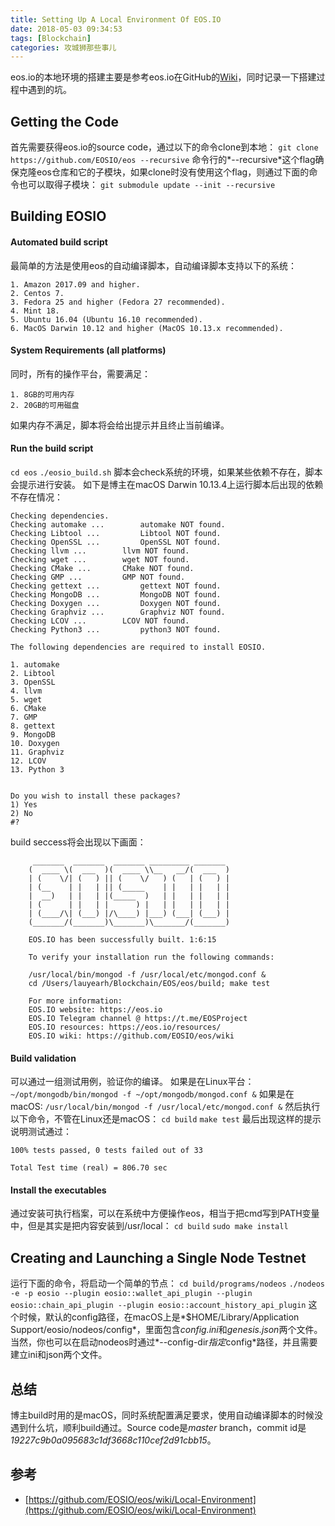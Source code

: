 ```yaml
---
title: Setting Up A Local Environment Of EOS.IO
date: 2018-05-03 09:34:53
tags: [Blockchain]
categories: 攻城狮那些事儿
---
```


eos.io的本地环境的搭建主要是参考eos.io在GitHub的[Wiki](https://github.com/EOSIO/eos/wiki/Local-Environment)，同时记录一下搭建过程中遇到的坑。<!--more-->

## Getting the Code
首先需要获得eos.io的source code，通过以下的命令clone到本地：
`git clone https://github.com/EOSIO/eos --recursive`
命令行的*--recursive*这个flag确保克隆eos仓库和它的子模块，如果clone时没有使用这个flag，则通过下面的命令也可以取得子模块：
`git submodule update --init --recursive`

## Building EOSIO
#### Automated build script
最简单的方法是使用eos的自动编译脚本，自动编译脚本支持以下的系统：
```
1. Amazon 2017.09 and higher.
2. Centos 7.
3. Fedora 25 and higher (Fedora 27 recommended).
4. Mint 18.
5. Ubuntu 16.04 (Ubuntu 16.10 recommended).
6. MacOS Darwin 10.12 and higher (MacOS 10.13.x recommended).
```
#### System Requirements (all platforms)
同时，所有的操作平台，需要满足：
```
1. 8GB的可用内存
2. 20GB的可用磁盘
```
如果内存不满足，脚本将会给出提示并且终止当前编译。
#### Run the build script
`cd eos`
`./eosio_build.sh`
脚本会check系统的环境，如果某些依赖不存在，脚本会提示进行安装。
如下是博主在macOS Darwin 10.13.4上运行脚本后出现的依赖不存在情况：
```
Checking dependencies.
Checking automake ... 		 automake NOT found.
Checking Libtool ... 		 Libtool NOT found.
Checking OpenSSL ... 		 OpenSSL NOT found.
Checking llvm ... 		 llvm NOT found.
Checking wget ... 		 wget NOT found.
Checking CMake ... 		 CMake NOT found.
Checking GMP ... 		 GMP NOT found.
Checking gettext ... 		 gettext NOT found.
Checking MongoDB ... 		 MongoDB NOT found.
Checking Doxygen ... 		 Doxygen NOT found.
Checking Graphviz ... 		 Graphviz NOT found.
Checking LCOV ... 		 LCOV NOT found.
Checking Python3 ... 		 python3 NOT found.

The following dependencies are required to install EOSIO.

1. automake
2. Libtool
3. OpenSSL
4. llvm
5. wget
6. CMake
7. GMP
8. gettext
9. MongoDB
10. Doxygen
11. Graphviz
12. LCOV
13. Python 3


Do you wish to install these packages?
1) Yes
2) No
#?
```
build seccess将会出现以下画面：
```
	 _______  _______  _______ _________ _______
	(  ____ \(  ___  )(  ____ \\__   __/(  ___  )
	| (    \/| (   ) || (    \/   ) (   | (   ) |
	| (__    | |   | || (_____    | |   | |   | |
	|  __)   | |   | |(_____  )   | |   | |   | |
	| (      | |   | |      ) |   | |   | |   | |
	| (____/\| (___) |/\____) |___) (___| (___) |
	(_______/(_______)\_______)\_______/(_______)

	EOS.IO has been successfully built. 1:6:15

	To verify your installation run the following commands:

	/usr/local/bin/mongod -f /usr/local/etc/mongod.conf &
	cd /Users/lauyearh/Blockchain/EOS/eos/build; make test

	For more information:
	EOS.IO website: https://eos.io
	EOS.IO Telegram channel @ https://t.me/EOSProject
	EOS.IO resources: https://eos.io/resources/
	EOS.IO wiki: https://github.com/EOSIO/eos/wiki
```
#### Build validation
可以通过一组测试用例，验证你的编译。
如果是在Linux平台：
`~/opt/mongodb/bin/mongod -f ~/opt/mongodb/mongod.conf &`
如果是在macOS:
`/usr/local/bin/mongod -f /usr/local/etc/mongod.conf &`
然后执行以下命令，不管在Linux还是macOS：
`cd build`
`make test`
最后出现这样的提示说明测试通过：
```
100% tests passed, 0 tests failed out of 33

Total Test time (real) = 806.70 sec
```
#### Install the executables
通过安装可执行档案，可以在系统中方便操作eos，相当于把cmd写到PATH变量中，但是其实是把内容安装到/usr/local：
`cd build`
`sudo make install`
## Creating and Launching a Single Node Testnet
运行下面的命令，将启动一个简单的节点：
`cd build/programs/nodeos`
`./nodeos -e -p eosio --plugin eosio::wallet_api_plugin --plugin eosio::chain_api_plugin --plugin eosio::account_history_api_plugin`
这个时候，默认的config路径，在macOS上是*\$HOME/Library/Application Support/eosio/nodeos/config*，里面包含*config.ini*和*genesis.json*两个文件。当然，你也可以在启动nodeos时通过*\-\-config\-dir*指定*config*路径，并且需要建立ini和json两个文件。
## 总结
博主build时用的是macOS，同时系统配置满足要求，使用自动编译脚本的时候没遇到什么坑，顺利build通过。Source code是*master* branch，commit id是*19227c9b0a095683c1df3668c110cef2d91cbb15*。
## 参考
- [https://github.com/EOSIO/eos/wiki/Local-Environment](https://github.com/EOSIO/eos/wiki/Local-Environment)
